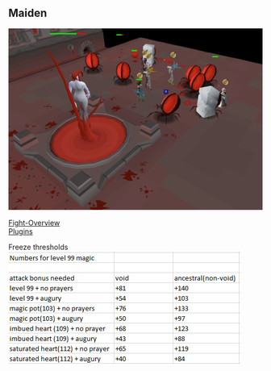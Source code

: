 ## Maiden

![](/assets/img/Maiden-2.png)


[Fight-Overview](Maiden/Fight-Overview.md) \
[Plugins](Maiden/Plugins.md) 

Freeze thresholds \
![asdf](/assets/img/Maiden-1.png)